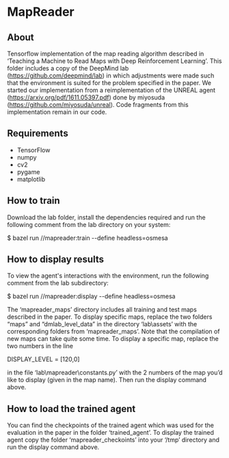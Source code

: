 # MapReader

## About

Tensorflow implementation of the map reading algorithm described in ‘Teaching a Machine to Read Maps with Deep Reinforcement Learning’. This folder includes a copy of the DeepMind lab (https://github.com/deepmind/lab) in which adjustments were made such that the environment is suited for the problem specified in the paper. We started our implementation from a reimplementation of the UNREAL agent (https://arxiv.org/pdf/1611.05397.pdf) done by miyosuda (https://github.com/miyosuda/unreal). Code fragments from this implementation remain in our code.

## Requirements

- TensorFlow
- numpy
- cv2
- pygame
- matplotlib

## How to train
Download the lab folder, install the dependencies required and run the following comment from the lab directory on your system:

$ bazel run //mapreader:train --define headless=osmesa

## How to display results

To view the agent's interactions with the environment, run the following comment from the lab subdirectory:

$ bazel run //mapreader:display --define headless=osmesa

The ‘mapreader_maps’ directory includes all training and test maps described in the paper. To display specific maps, replace the two folders “maps” and “dmlab_level_data” in the directory ‘lab\assets’ with the corresponding folders from ‘mapreader_maps’. Note that the compilation of new maps can take quite some time. To display a specific map, replace the two numbers in the line

DISPLAY_LEVEL = [120,0]

in the file ‘lab\mapreader\constants.py’ with the 2 numbers of the map you’d like to display (given in the map name). Then run the display command above.

## How to load the trained agent
You can find the checkpoints of the trained agent which was used for the evaluation in the paper in the folder ‘trained_agent’. To display the trained agent copy the folder ‘mapreader_checkoints’ into your ‘/tmp’ directory and run the display command above.



